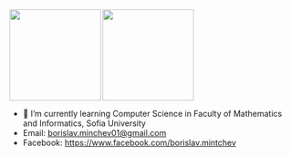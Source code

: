 
<div>
  <img height="160" align="left" src="https://github-readme-stats.vercel.app/api?username=borislavminchev&count_private=true&true&hide=issues&show_icons=true" />
  <img height="160" src="https://github-readme-stats.vercel.app/api/top-langs/?username=borislavminchev&layout=compact" />
</div>

- 🌱 I’m currently learning Computer Science in Faculty of Mathematics and Informatics, Sofia University
- Email: borislav.minchev01@gmail.com
- Facebook: https://www.facebook.com/borislav.mintchev

